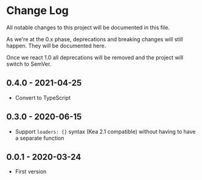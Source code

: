 # Change Log
All notable changes to this project will be documented in this file.

As we're at the 0.x phase, deprecations and breaking changes will still happen. They will be documented here.

Once we react 1.0 all deprecations will be removed and the project will switch to SemVer.

## 0.4.0 - 2021-04-25
- Convert to TypeScript

## 0.3.0 - 2020-06-15
- Support `loaders: {}` syntax (Kea 2.1 compatible) without having to have a separate function

## 0.0.1 - 2020-03-24
- First version
